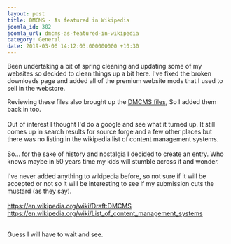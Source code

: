 ```yaml
---
layout: post
title: DMCMS - As featured in Wikipedia
joomla_id: 302
joomla_url: dmcms-as-featured-in-wikipedia
category: General
date: 2019-03-06 14:12:03.000000000 +10:30
---
```

<p>Been undertaking a bit of spring cleaning and updating some of my websites so decided to clean things up a bit here. I've fixed the broken downloads page and added all of the premium website mods that I used to sell in the webstore.</p>

<p>Reviewing these files also brought up the <a href="index.php/downloads/dmcms">DMCMS files</a>, So I added them back in too.<br /> <br /> Out of interest I thought I'd do a google and see what it turned up. It still comes up in search results for source forge and a few other places but there was no listing in the wikipedia list of content management systems.<br /> <br /> So... for the sake of history and nostalgia I decided to create an entry. Who knows maybe in 50 years time my kids will stumble across it and wonder.<br /> <br /> I've never added anything to wikipedia before, so not sure if it will be accepted or not so it will be interesting to see if my submission cuts the mustard (as they say).<br /> <br /><a href="https://en.wikipedia.org/wiki/Draft:DMCMS" target="_blank" rel="noopener noreferrer">https://en.wikipedia.org/wiki/Draft:DMCMS</a><br /><a href="https://en.wikipedia.org/wiki/List_of_content_management_systems" target="_blank" rel="noopener noreferrer">https://en.wikipedia.org/wiki/List_of_content_management_systems </a></p>
<p><br /> Guess I will have to wait and see.</p>
